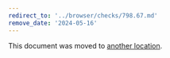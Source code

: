 ```yaml
---
redirect_to: '../browser/checks/798.67.md'
remove_date: '2024-05-16'
---
```


This document was moved to [another location](../browser/checks/798.67.md).

<!-- This redirect file can be deleted after 2024-05-16. -->
<!-- Redirects that point to other docs in the same project expire in three months. -->
<!-- Redirects that point to docs in a different project or site (for example, link is not relative and starts with `https:`) expire in one year. -->
<!-- Before deletion, see: https://docs.gitlab.com/ee/development/documentation/redirects.html -->
